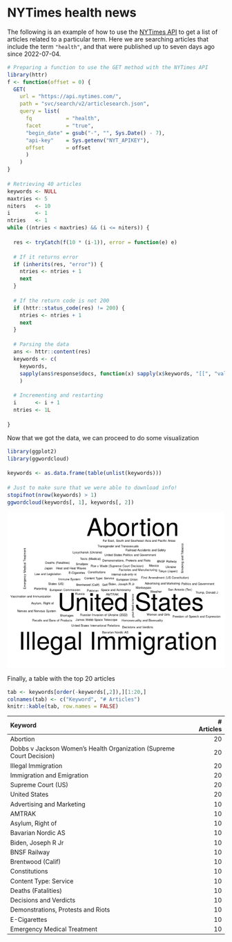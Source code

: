 
# NYTimes health news

The following is an example of how to use the [NYTimes
API](https://developer.nytimes.com/) to get a list of articles related
to a particular term. Here we are searching articles that include the
term `"health"`, and that were published up to seven days ago since
2022-07-04.

``` r
# Preparing a function to use the GET method with the NYTimes API
library(httr)
f <- function(offset = 0) {
  GET(
    url = "https://api.nytimes.com/",
    path = "svc/search/v2/articlesearch.json",
    query = list(
      fq           = "health",
      facet        = "true",
      "begin_date" = gsub("-", "", Sys.Date() - 7),
      "api-key"    = Sys.getenv("NYT_APIKEY"),
      offset       = offset
      )
    )
}

# Retrieving 40 articles
keywords <- NULL
maxtries <- 5
niters   <- 10
i        <- 1
ntries   <- 1
while ((ntries < maxtries) && (i <= niters)) {
  
  res <- tryCatch(f(10 * (i-1)), error = function(e) e)
  
  # If it returns error
  if (inherits(res, "error")) {
    ntries <- ntries + 1
    next
  }
  
  # If the return code is not 200
  if (httr::status_code(res) != 200) {
    ntries <- ntries + 1
    next
  }
  
  # Parsing the data
  ans <- httr::content(res)
  keywords <- c(
    keywords,
    sapply(ans$response$docs, function(x) sapply(x$keywords, "[[", "value"))
    )
  
  # Incrementing and restarting
  i      <- i + 1
  ntries <- 1L
  
}
```

Now that we got the data, we can proceed to do some visualization

``` r
library(ggplot2)
library(ggwordcloud)

keywords <- as.data.frame(table(unlist(keywords)))

# Just to make sure that we were able to download info!
stopifnot(nrow(keywords) > 1)
ggwordcloud(keywords[, 1], keywords[, 2])
```

![](README_files/figure-gfm/preparing-data-1.png)<!-- -->

Finally, a table with the top 20 articles

``` r
tab <- keywords[order(-keywords[,2]),][1:20,]
colnames(tab) <- c("Keyword", "# Articles")
knitr::kable(tab, row.names = FALSE)
```

| Keyword                                                              | \# Articles |
|:---------------------------------------------------------------------|------------:|
| Abortion                                                             |          20 |
| Dobbs v Jackson Women’s Health Organization (Supreme Court Decision) |          20 |
| Illegal Immigration                                                  |          20 |
| Immigration and Emigration                                           |          20 |
| Supreme Court (US)                                                   |          20 |
| United States                                                        |          20 |
| Advertising and Marketing                                            |          10 |
| AMTRAK                                                               |          10 |
| Asylum, Right of                                                     |          10 |
| Bavarian Nordic AS                                                   |          10 |
| Biden, Joseph R Jr                                                   |          10 |
| BNSF Railway                                                         |          10 |
| Brentwood (Calif)                                                    |          10 |
| Constitutions                                                        |          10 |
| Content Type: Service                                                |          10 |
| Deaths (Fatalities)                                                  |          10 |
| Decisions and Verdicts                                               |          10 |
| Demonstrations, Protests and Riots                                   |          10 |
| E-Cigarettes                                                         |          10 |
| Emergency Medical Treatment                                          |          10 |

